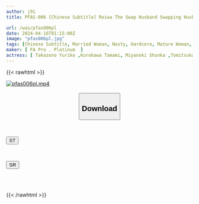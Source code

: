 ```yaml
---
author: j91
title: PFAS-006 [Chinese Subtitle] Reiwa The Swap Husband Swapping Husband With Another Woman And Wife With Another Man In A Room

url: /was/pfas006pl
date: 2024-04-16T01:15:00Z
image: "pfas006pl.jpg"
tags: [Chinese Subtitle, Married Woman, Nasty, Hardcore, Mature Woman, Drama, Cuckold, Swingers	]
maker: [ FA Pro . Platinum  ]
actress: [ Takazono Yuriko ,Kurokawa Tamami, Miyanoki Shunka ,Tomitsuka Mizuki ]
---
```



{{< rawhtml >}}

<div class="video" data-videoid="KQvGDDYDvds0660">
    <a href="javascript:;">
        <img src="/was/pfas006pl/pfas006pl.jpg" width="WIDTH" height="HEIGHT" alt="pfas006pl.mp4" loading="lazy">
    </a>
</div>

<script type="text/javascript" src="https://j91.asia/asset/on-demand-st.js"></script>

<br>
  <link rel="stylesheet" href="https://j91.asia/asset/bs5.css">
  
  <center>
  <button class="btn btn-primary" type="button" data-bs-toggle="collapse" data-bs-target=".multi-collapse" aria-expanded="false" aria-controls="multiCollapseExample1 multiCollapseExample2"><h2>Download</h2></button></center>
</p>
<div class="row">
  <div class="col">
    <div class="collapse multi-collapse" id="multiCollapseExample1">
      <div class="card card-body">
	      	      <br>
<div class="buttons">  
<p><a href="https://streamtape.to/v/KQvGDDYDvds0660" target="_blank"><button class="btn-hover color-3"><i class="fa fa-download"></i> ST</button></a></p></div>
    </div>
  </div>
</div>
  <div class="col">
    <div class="collapse multi-collapse" id="multiCollapseExample2">
      <div class="card card-body">
	      <br>
<div class="buttons">
<p><a href="https://rubystm.com/4imzluhfx0xy" target="_blank"><button class="btn-hover color-9"><i class="fa fa-download"></i> SR</button></a></p></div>
<br><br>
      </div>
    </div>
  </div>
</div>

{{< /rawhtml >}}